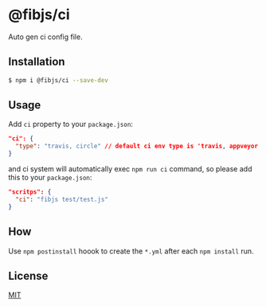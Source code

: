# @fibjs/ci

Auto gen ci config file.

## Installation

```bash
$ npm i @fibjs/ci --save-dev
```

## Usage

Add `ci` property to your `package.json`:

```json
"ci": {
  "type": "travis, circle" // default ci env type is 'travis, appveyor'
}
```

and ci system will automatically exec `npm run ci` command, so please add this to your `package.json`:

```json
"scritps": {
  "ci": "fibjs test/test.js"
}
```

## How

Use `npm postinstall` hoook to create the `*.yml` after each `npm install` run.

## License

[MIT](LICENSE)
